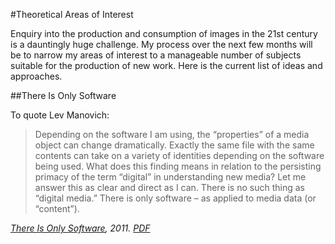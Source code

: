 #Theoretical Areas of Interest

Enquiry into the production and consumption of images in the 21st century is a dauntingly huge challenge. My process over the next few months will be to narrow my areas of interest to a manageable number of subjects suitable for the production of new work. Here is the current list of ideas and approaches. 

##There Is Only Software

To quote Lev Manovich:

> Depending on the software I am using, the “properties” of a media object can change dramatically. Exactly the same file with the same contents can take on a variety of identities depending on the software being used. What does this finding means in relation to the persisting primacy of the term “digital” in understanding new media? Let me answer this as clear and direct as I can. There is no such thing as “digital media.” There is only software – as applied to media data (or “content”).

*[There Is Only Software](http://manovich.net/index.php/projects/there-is-only-software), 2011. [PDF](https://github.com/peteash10/2017-body-of-work/blob/master/resources/Lev%20Manovich%20-%20There%20is%20Only%20Software.pdf)*

